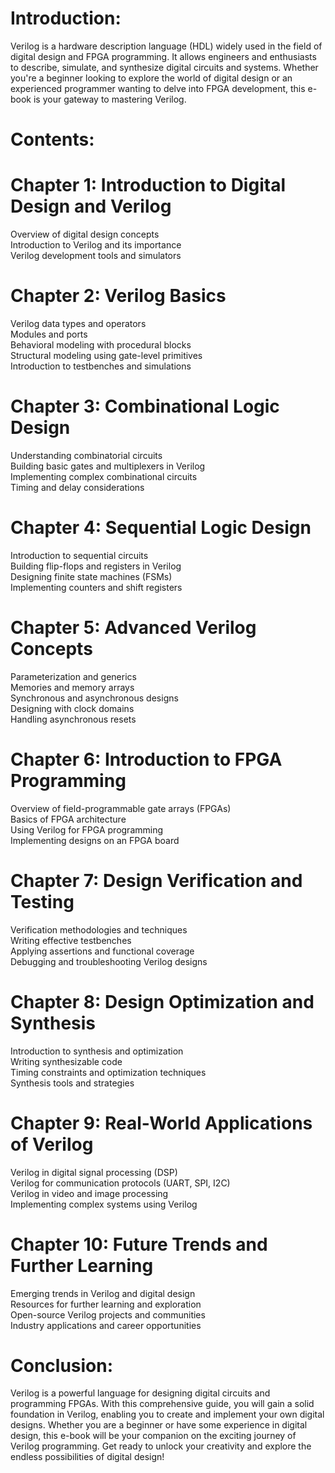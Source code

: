 # Introduction:
Verilog is a hardware description language (HDL) widely used in the field of digital design and FPGA programming. It allows engineers and enthusiasts to describe, simulate, and synthesize digital circuits and systems. Whether you're a beginner looking to explore the world of digital design or an experienced programmer wanting to delve into FPGA development, this e-book is your gateway to mastering Verilog.

# Contents:

# Chapter 1: Introduction to Digital Design and Verilog
Overview of digital design concepts<br /> 
Introduction to Verilog and its importance<br /> 
Verilog development tools and simulators
# Chapter 2: Verilog Basics
Verilog data types and operators<br /> 
Modules and ports<br /> 
Behavioral modeling with procedural blocks<br /> 
Structural modeling using gate-level primitives<br /> 
Introduction to testbenches and simulations
# Chapter 3: Combinational Logic Design
Understanding combinatorial circuits<br /> 
Building basic gates and multiplexers in Verilog<br /> 
Implementing complex combinational circuits<br /> 
Timing and delay considerations
# Chapter 4: Sequential Logic Design
Introduction to sequential circuits<br /> 
Building flip-flops and registers in Verilog<br /> 
Designing finite state machines (FSMs)<br /> 
Implementing counters and shift registers<br /> 
# Chapter 5: Advanced Verilog Concepts
Parameterization and generics<br /> 
Memories and memory arrays<br /> 
Synchronous and asynchronous designs<br /> 
Designing with clock domains<br /> 
Handling asynchronous resets<br /> 
# Chapter 6: Introduction to FPGA Programming
Overview of field-programmable gate arrays (FPGAs)<br /> 
Basics of FPGA architecture<br /> 
Using Verilog for FPGA programming<br /> 
Implementing designs on an FPGA board<br /> 
# Chapter 7: Design Verification and Testing 
Verification methodologies and techniques<br /> 
Writing effective testbenches<br /> 
Applying assertions and functional coverage<br /> 
Debugging and troubleshooting Verilog designs<br /> 
# Chapter 8: Design Optimization and Synthesis
Introduction to synthesis and optimization<br /> 
Writing synthesizable code<br /> 
Timing constraints and optimization techniques<br /> 
Synthesis tools and strategies
# Chapter 9: Real-World Applications of Verilog
Verilog in digital signal processing (DSP)<br /> 
Verilog for communication protocols (UART, SPI, I2C)<br /> 
Verilog in video and image processing<br /> 
Implementing complex systems using Verilog<br /> 
# Chapter 10: Future Trends and Further Learning
Emerging trends in Verilog and digital design<br /> 
Resources for further learning and exploration<br /> 
Open-source Verilog projects and communities<br /> 
Industry applications and career opportunities<br /> 
# Conclusion:
Verilog is a powerful language for designing digital circuits and programming FPGAs. With this comprehensive guide, you will gain a solid foundation in Verilog, enabling you to create and implement your own digital designs. Whether you are a beginner or have some experience in digital design, this e-book will be your companion on the exciting journey of Verilog programming. Get ready to unlock your creativity and explore the endless possibilities of digital design!

